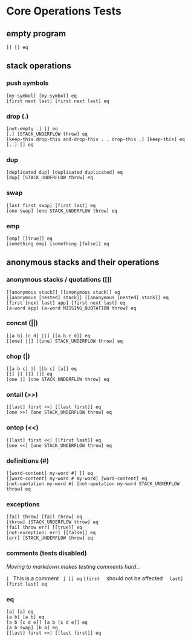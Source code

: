 Core Operations Tests
=====================

empty program
-------------

```[] [] eq```

stack operations
----------------

### push symbols
```
[my-symbol] [my-symbol] eq 
[first next last] [first next last] eq 
```

### drop (.)
```
[not-empty .] [] eq 
[.] [STACK_UNDERFLOW throw] eq 
[keep-this drop-this and-drop-this . . drop-this .] [keep-this] eq 
[..] [] eq 
```

### dup
```
[duplicated dup] [duplicated duplicated] eq 
[dup] [STACK_UNDERFLOW throw] eq 
```

### swap
```
[last first swap] [first last] eq 
[one swap] [one STACK_UNDERFLOW throw] eq 
```

### emp
```
[emp] [[true]] eq 
[something emp] [something [false]] eq 
```

anonymous stacks and their operations
-------------------------------------

### anonymous stacks / quotations ([])
```
[[anonymous stack]] [[anonymous stack]] eq 
[[anonymous [nested] stack]] [[anonymous [nested] stack]] eq 
[first [next last] app] [first next last] eq 
[a-word app] [a-word MISSING_QUOTATION throw] eq 
```

### concat (||)
```
[[a b] [c d] ||] [[a b c d]] eq 
[[one] ||] [[one] STACK_UNDERFLOW throw] eq 
```

### chop (|)
```
[[a b c] |] [[b c] [a]] eq 
[[] |] [[] []] eq 
[one |] [one STACK_UNDERFLOW throw] eq 
```

### ontail (>>)
```
[[last] first >>] [[last first]] eq 
[one >>] [one STACK_UNDERFLOW throw] eq 
```

### ontop (<<)
```
[[last] first <<] [[first last]] eq 
[one <<] [one STACK_UNDERFLOW throw] eq 
```

### definitions (#)
```
[[word-content] my-word #] [] eq 
[[word-content] my-word # my-word] [word-content] eq 
[not-quotation my-word #] [not-quotation my-word STACK_UNDERFLOW throw] eq 
```

### exceptions
```
[fail throw] [fail throw] eq 
[throw] [STACK_UNDERFLOW throw] eq 
[fail throw err] [[true]] eq 
[not-exception: err] [[false]] eq 
[err] [STACK_UNDERFLOW throw] eq 
```

### comments (tests disabled)
_Moving to markdown makes testing comments hard..._

`[` ` `This is a comment` ` `] [] eq`
`[first ` ` `should not be affected` ` ` last] [first last] eq`

### eq
```
[a] [a] eq 
[a b] [a b] eq 
[a b [c d e]] [a b [c d e]] eq 
[a b swap] [b a] eq 
[[last] first >>] [[last first]] eq 
```
